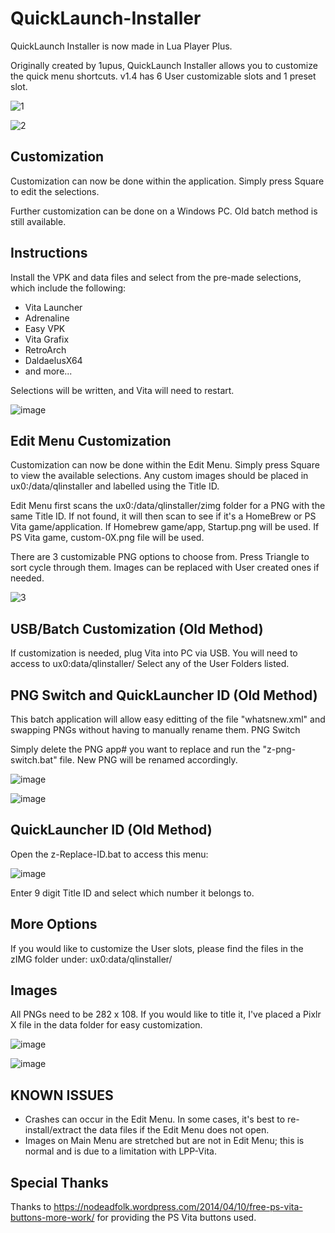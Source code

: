 # QuickLaunch-Installer

QuickLaunch Installer is now made in Lua Player Plus.

Originally created by 1upus, QuickLaunch Installer allows you to customize the quick menu shortcuts.
v1.4 has 6 User customizable slots and 1 preset slot.

![1](https://user-images.githubusercontent.com/81541725/136826031-204ffa20-25e3-4d58-9fda-ff325d17112b.png)

![2](https://user-images.githubusercontent.com/81541725/136826065-78d1ac20-3289-4e50-83ce-f01bb2015e7f.png)


## Customization

Customization can now be done within the application. Simply press Square to edit the selections.

Further customization can be done on a Windows PC. Old batch method is still available.

## Instructions

Install the VPK and data files and select from the pre-made selections, which include the following:

- Vita Launcher
- Adrenaline
- Easy VPK
- Vita Grafix
- RetroArch
- DaldaelusX64
- and more...

Selections will be written, and Vita will need to restart.

![image](https://user-images.githubusercontent.com/81541725/115171135-64189700-a090-11eb-8d6a-86f1b2db05ba.png)

## Edit Menu Customization

Customization can now be done within the Edit Menu. Simply press Square to view the available selections. Any custom images should be placed in ux0:/data/qlinstaller and labelled using the Title ID.

Edit Menu first scans the ux0:/data/qlinstaller/zimg folder for a PNG with the same Title ID. If not found, it will then scan to see if it's a HomeBrew or PS Vita game/application. If Homebrew game/app, Startup.png will be used. If PS Vita game, custom-0X.png file will be used.

There are 3 customizable PNG options to choose from. Press Triangle to sort cycle through them. Images can be replaced with User created ones if needed.

![3](https://user-images.githubusercontent.com/81541725/136826111-9bd42ec0-071e-414f-86d1-4fa0c079d494.png)

## USB/Batch Customization (Old Method)

If customization is needed, plug Vita into PC via USB.
You will need to access to ux0:data/qlinstaller/
Select any of the User Folders listed.

## PNG Switch and QuickLauncher ID (Old Method)

This batch application will allow easy editting of the file "whatsnew.xml" and swapping PNGs without having to manually rename them.
PNG Switch

Simply delete the PNG app# you want to replace and run the "z-png-switch.bat" file. New PNG will be renamed accordingly.

![image](https://user-images.githubusercontent.com/81541725/115171193-87dbdd00-a090-11eb-9d72-8612c6dfdeb6.png)

![image](https://user-images.githubusercontent.com/81541725/115171204-8ca09100-a090-11eb-837a-675fc01bf91f.png)


## QuickLauncher ID (Old Method)

Open the z-Replace-ID.bat to access this menu:

![image](https://user-images.githubusercontent.com/81541725/115171223-96c28f80-a090-11eb-9741-8092b98e0479.png)

Enter 9 digit Title ID and select which number it belongs to.

## More Options

If you would like to customize the User slots, please find the files in the zIMG folder under:
ux0:data/qlinstaller/


## Images

All PNGs need to be 282 x 108. If you would like to title it, I've placed a Pixlr X file in the data folder for easy customization.

![image](https://user-images.githubusercontent.com/81541725/136827300-af2de626-f748-4e1f-9209-84fe0194583f.png)

![image](https://user-images.githubusercontent.com/81541725/115172492-65978e80-a093-11eb-8f38-e2b296aca997.png)

## KNOWN ISSUES

- Crashes can occur in the Edit Menu. In some cases, it's best to re-install/extract the data files if the Edit Menu does not open.
- Images on Main Menu are stretched but are not in Edit Menu; this is normal and is due to a limitation with LPP-Vita.

## Special Thanks

Thanks to https://nodeadfolk.wordpress.com/2014/04/10/free-ps-vita-buttons-more-work/ for providing the PS Vita buttons used.




